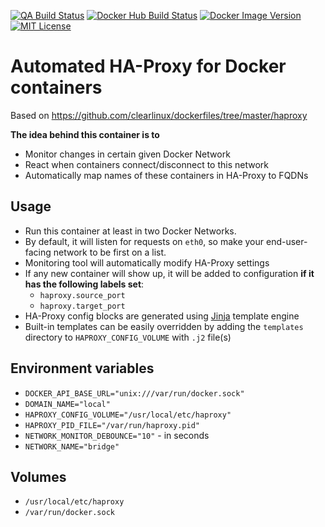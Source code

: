 [![QA Build Status](https://travis-ci.com/danie1k/homelab-haproxy.svg?branch=master)](https://travis-ci.com/danie1k/homelab-haproxy)
[![Docker Hub Build Status](https://img.shields.io/docker/cloud/build/danie1k/homelab-haproxy)](https://hub.docker.com/repository/docker/danie1k/homelab-haproxy)
[![Docker Image Version](https://img.shields.io/docker/v/danie1k/homelab-haproxy)](https://hub.docker.com/repository/docker/danie1k/homelab-haproxy)
[![MIT License](https://img.shields.io/github/license/danie1k/homelab-haproxy)](https://github.com/danie1k/homelab-haproxy/blob/master/LICENSE)

# Automated HA-Proxy for Docker containers

Based on https://github.com/clearlinux/dockerfiles/tree/master/haproxy

**The idea behind this container is to**

- Monitor changes in certain given Docker Network
- React when containers connect/disconnect to this network
- Automatically map names of these containers in HA-Proxy to FQDNs


## Usage

- Run this container at least in two Docker Networks.
- By default, it will listen for requests on `eth0`, so make your end-user-facing network to be first on a list.
- Monitoring tool will automatically modify HA-Proxy settings
- If any new container will show up, it will be added to configuration **if it has the following labels set**:
    - `haproxy.source_port`
    - `haproxy.target_port`
- HA-Proxy config blocks are generated using [Jinja](https://jinja.palletsprojects.com/) template engine
- Built-in templates can be easily overridden by adding the `templates` directory to `HAPROXY_CONFIG_VOLUME` with `.j2` file(s)


## Environment variables

- `DOCKER_API_BASE_URL="unix:///var/run/docker.sock"`
- `DOMAIN_NAME="local"`
- `HAPROXY_CONFIG_VOLUME="/usr/local/etc/haproxy"`
- `HAPROXY_PID_FILE="/var/run/haproxy.pid"`
- `NETWORK_MONITOR_DEBOUNCE="10"` - in seconds
- `NETWORK_NAME="bridge"`


## Volumes

- `/usr/local/etc/haproxy`
- `/var/run/docker.sock`

